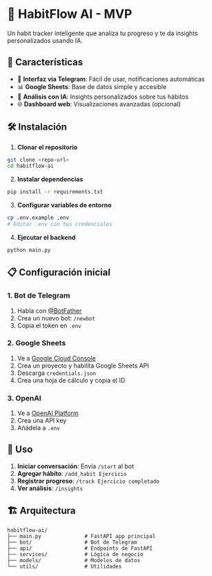 # 🌟 HabitFlow AI - MVP

Un habit tracker inteligente que analiza tu progreso y te da insights personalizados usando IA.

## 🚀 Características

- 📱 **Interfaz via Telegram**: Fácil de usar, notificaciones automáticas
- 📊 **Google Sheets**: Base de datos simple y accesible
- 🤖 **Análisis con IA**: Insights personalizados sobre tus hábitos
- 🌐 **Dashboard web**: Visualizaciones avanzadas (opcional)

## 🛠️ Instalación

1. **Clonar el repositorio**
```bash
git clone <repo-url>
cd habitflow-ai
```

2. **Instalar dependencias**
```bash
pip install -r requirements.txt
```

3. **Configurar variables de entorno**
```bash
cp .env.example .env
# Editar .env con tus credenciales
```

4. **Ejecutar el backend**
```bash
python main.py
```

## 📋 Configuración inicial

### 1. Bot de Telegram
1. Habla con [@BotFather](https://t.me/BotFather)
2. Crea un nuevo bot: `/newbot`
3. Copia el token en `.env`

### 2. Google Sheets
1. Ve a [Google Cloud Console](https://console.cloud.google.com/)
2. Crea un proyecto y habilita Google Sheets API
3. Descarga `credentials.json`
4. Crea una hoja de cálculo y copia el ID

### 3. OpenAI
1. Ve a [OpenAI Platform](https://platform.openai.com/)
2. Crea una API key
3. Añádela a `.env`

## 🎯 Uso

1. **Iniciar conversación**: Envía `/start` al bot
2. **Agregar hábito**: `/add_habit Ejercicio`
3. **Registrar progreso**: `/track Ejercicio completado`
4. **Ver análisis**: `/insights`

## 🏗️ Arquitectura

```
habitflow-ai/
├── main.py              # FastAPI app principal
├── bot/                 # Bot de Telegram
├── api/                 # Endpoints de FastAPI
├── services/            # Lógica de negocio
├── models/              # Modelos de datos
└── utils/               # Utilidades
```

